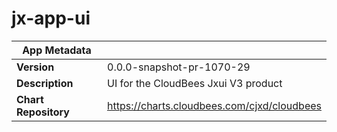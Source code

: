 # jx-app-ui

|App Metadata||
|---|---|
| **Version** | 0.0.0-snapshot-pr-1070-29 |
| **Description** | UI for the CloudBees Jxui V3 product |
| **Chart Repository** | https://charts.cloudbees.com/cjxd/cloudbees |
